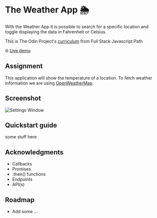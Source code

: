 # The Weather App 🌦️ 
With the Weather App it is possible to search for a specific location and toggle displaying the data in Fahrenheit or Celsius.

This is The Odin Project's [curriculum](https://www.theodinproject.com/paths/full-stack-javascript/courses/javascript/lessons/weather-app) from Full Stack Javascript Path

:globe_with_meridians: [Live demo](https://htmlpreview.github.io/?https://github.com/Jess2D/theodinproject-weather-app/blob/master/index.html)

## Assignment
This application will show the temperature of a location. To fetch weather information we are using [OpenWeatherMap](https://openweathermap.org/current). 

## Screenshot
![Settings Window](https://github.com/Jess2D/resto)

## Quickstart guide
some stuff here 

## Acknowledgments
- Callbacks
- Promises
- .then() functions
- Endpoints
- API(s)

## Roadmap 
- Add some ...